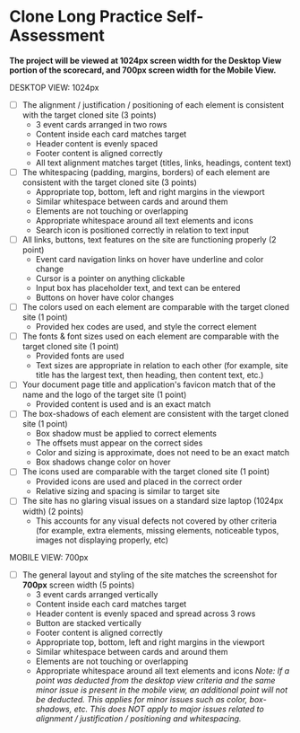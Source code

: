 # Clone Long Practice Self-Assessment

__The project will be viewed at 1024px screen width for the Desktop View portion
of the scorecard, and 700px screen width for the Mobile View.__

DESKTOP VIEW: 1024px

  - [ ] The alignment / justification / positioning of each element is
    consistent with the target cloned site (3 points)
    - 3 event cards arranged in two rows
    - Content inside each card matches target
    - Header content is evenly spaced
    - Footer content is aligned correctly
    - All text alignment matches target (titles, links, headings, content text)
  - [ ] The whitespacing (padding, margins, borders) of each
    element are consistent with the target cloned site (3 points)
    - Appropriate top, bottom, left and right margins in the viewport
    - Similar whitespace between cards and around them
    - Elements are not touching or overlapping
    - Appropriate whitespace around all text elements and icons
    - Search icon is positioned correctly in relation to text input
  - [ ] All links, buttons, text features on the site are functioning properly
    (2 point)
    - Event card navigation links on hover have underline and color change
    - Cursor is a pointer on anything clickable
    - Input box has placeholder text, and text can be entered
    - Buttons on hover have color changes
  - [ ] The colors used on each element are comparable with the target cloned
    site (1 point)
    - Provided hex codes are used, and style the correct element
  - [ ] The fonts & font sizes used on each element are comparable with the
    target cloned site (1 point)
    - Provided fonts are used
    - Text sizes are appropriate in relation to each other (for example, site
      title has the largest text, then heading, then content text, etc.)
  - [ ] Your document page title and application's favicon match that of the
    name and the logo of the target site (1 point)
    - Provided content is used and is an exact match
  - [ ] The box-shadows of each element are consistent with the target cloned
    site (1 point)
    - Box shadow must be applied to correct elements
    - The offsets must appear on the correct sides
    - Color and sizing is approximate, does not need to be an exact match
    - Box shadows change color on hover
  - [ ] The icons used are comparable with the target cloned site (1
    point)
    - Provided icons are used and placed in the correct order
    - Relative sizing and spacing is similar to target site
  - [ ] The site has no glaring visual issues on a standard size laptop (1024px
    width) (2 points)
    - This accounts for any visual defects not covered by other criteria (for
      example, extra elements, missing elements, noticeable typos, images not
      displaying properly, etc)

MOBILE VIEW: 700px

  - [ ] The general layout and styling of the site matches the screenshot for
  __700px__ screen width (5 points)
    - 3 event cards arranged vertically
    - Content inside each card matches target
    - Header content is evenly spaced and spread across 3 rows
    - Button are stacked vertically
    - Footer content is aligned correctly
    - Appropriate top, bottom, left and right margins in the viewport
    - Similar whitespace between cards and around them
    - Elements are not touching or overlapping
    - Appropriate whitespace around all text elements and icons
_Note: If a point was deducted from the desktop view criteria and the same minor issue is present in the mobile view, an additional point will not be deducted. This applies for minor issues such as color, box-shadows, etc. This does NOT apply to major issues related to alignment / justification / positioning and whitespacing._
